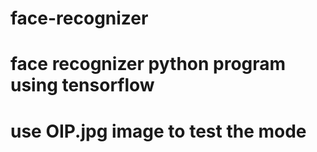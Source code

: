 # face-recognizer
# face recognizer python program using tensorflow
# use OIP.jpg image to test the mode
